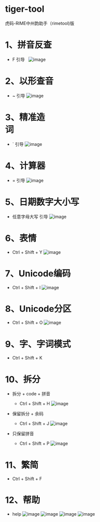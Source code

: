 # tiger-tool
虎码-RIME中州韵助手（rimetool)版                  

# 1、拼音反查
  - F 引导  
    ![image](https://github.com/user-attachments/assets/d8959770-440b-4168-838d-e57872c57c8d)

# 2、以形查音    
  - ~ 引导
    ![image](https://github.com/user-attachments/assets/7fbea05b-2bc6-4f12-9cd1-274d90dae9b1)

# 3、精准造词                                                           
  - ` 引导
    ![image](https://github.com/user-attachments/assets/d9212cb5-a6f4-41ed-8bd9-2fd4c7916ab2)

# 4、计算器
  - = 引导
    ![image](https://github.com/user-attachments/assets/6569b831-12db-403c-8e76-3c420e30940f)

# 5、日期数字大小写  
  - 任意字母大写 引导
    ![image](https://github.com/user-attachments/assets/4763c26a-345f-4ef3-a5cc-ce50ddcec124)

# 6、表情
  - Ctrl + Shift + Y
    ![image](https://github.com/user-attachments/assets/e707faef-9cf7-452c-bedf-04af9bb8d7f2)

# 7、Unicode编码
  - Ctrl + Shift + I
    ![image](https://github.com/user-attachments/assets/7f419f64-42f8-4a62-8b73-b9d2e5452286)

# 8、Unicode分区             
  - Ctrl + Shift + O
    ![image](https://github.com/user-attachments/assets/64f96e46-714b-4a74-830b-86ada328aedc)
                                          
# 9、字、字词模式
  - Ctrl + Shift + K
    
# 10、拆分      
  - 拆分 + code + 拼音
    - Ctrl + Shift + H
      ![image](https://github.com/user-attachments/assets/faa84225-d3dc-4e0b-8cf5-d647844d680b)
  
  - 保留拆分 + 余码                                               
    - Ctrl + Shift + J
      ![image](https://github.com/user-attachments/assets/3c151ccd-4a39-4050-bd01-9017e38b5367)

  - 只保留拼音            
    - Ctrl + Shift + P
      ![image](https://github.com/user-attachments/assets/1c270a4a-36eb-4fd5-8865-648c57816db1)
   
# 11、繁简
  - Ctrl + Shift + F
    
# 12、帮助
  - help
    ![image](https://github.com/user-attachments/assets/460e77c3-81b0-467e-9ce3-f901d83f70ec)
    ![image](https://github.com/user-attachments/assets/862877a8-a4d6-4370-b0db-5b9bb4be708c)
    ![image](https://github.com/user-attachments/assets/3da38d8c-38f2-43e7-83a1-49cb6c042b85)
    ![image](https://github.com/user-attachments/assets/e0718adb-a464-47dc-9351-5e3d2e33dd35)




